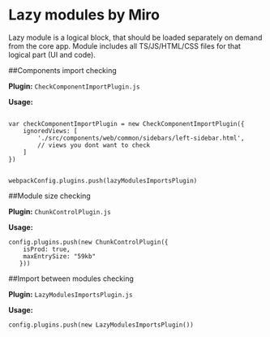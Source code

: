 # Lazy modules by Miro

Lazy module is a logical block, that should be loaded separately on demand from the core app. Module includes all TS/JS/HTML/CSS files for that logical part (UI and code). 

##Components import checking

**Plugin:** 
`CheckComponentImportPlugin.js`

**Usage:**

```

var checkComponentImportPlugin = new CheckComponentImportPlugin({
	ignoredViews: [
		'./src/components/web/common/sidebars/left-sidebar.html',
		// views you dont want to check
	]
})


webpackConfig.plugins.push(lazyModulesImportsPlugin)
```

##Module size checking

**Plugin:** 
`ChunkControlPlugin.js`

**Usage:**
```
config.plugins.push(new ChunkControlPlugin({
    isProd: true,
    maxEntrySize: "59kb"
   }))
```

##Import between modules checking

**Plugin:** 
`LazyModulesImportsPlugin.js`

**Usage:**
```
config.plugins.push(new LazyModulesImportsPlugin())
```


